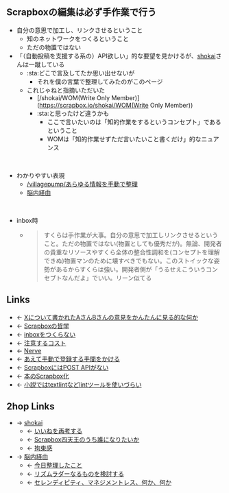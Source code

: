 ## Scrapboxの編集は必ず手作業で行う
- 自分の意思で加工し、リンクさせるということ
    - 知のネットワークをつくるということ
    - ただの物置ではない
- 「（自動投稿を支援する系の）API欲しい」的な要望を見かけるが、[shokai](shokai.md)さんは一蹴している
    - :sta:どこで言及してたか思い出せないが
        - それを僕の言葉で整理してみたのがこのページ
    - これじゃねと指摘いただいた
        - [/shokai/WOM(Write Only Member)](https://scrapbox.io/shokai/WOM(Write Only Member))
        - :sta:と思ったけど違うかも
            - ここで言いたいのは「知的作業をするというコンセプト」であるということ
            - WOMは「知的作業せずただ言いたいこと書くだけ」的なニュアンス

<br>

- わかりやすい表現
    - [/villagepump/あらゆる情報を手動で整理](https://scrapbox.io/villagepump/あらゆる情報を手動で整理)
    - [脳内経由](脳内経由.md)

<br>

- inbox時
    - <blockquote>すくらは手作業が大事。自分の意思で加工しリンクさせるということ。ただの物置ではない(物置としても優秀だが)。無論、開発者の貴重なリソースやすくら全体の整合性調和を(コンセプトを理解できぬ)物置マンのために壊すべきでもない。このストイックな姿勢があるからすくらは強い。開発者側が「うるせえこういうコンセブトなんだよ」でいい。リーン似てる</blockquote>
## Links
- ← [Xについて書かれたAさんBさんの意見をかんたんに見る的な何か](Xについて書かれたAさんBさんの意見をかんたんに見る的な何か.md)
- ← [Scrapboxの哲学](Scrapboxの哲学.md)
- ← [inboxをつくらない](inboxをつくらない.md)
- ← [注意するコスト](注意するコスト.md)
- ← [Nerve](Nerve.md)
- ← [あえて手動で登録する手間をかける](あえて手動で登録する手間をかける.md)
- ← [ScrapboxにはPOST APIがない](ScrapboxにはPOST_APIがない.md)
- ← [本のScrapbox化](本のScrapbox化.md)
- ← [小説ではtextlintなどlintツールを使いづらい](小説ではtextlintなどlintツールを使いづらい.md)

## 2hop Links
- → [shokai](shokai.md)
    - ← [いいねを再考する](いいねを再考する.md)
    - ← [Scrapbox四天王のうち誰になりたいか](Scrapbox四天王のうち誰になりたいか.md)
    - ← [拘束感](拘束感.md)
- → [脳内経由](脳内経由.md)
    - ← [今日整理したこと](今日整理したこと.md)
    - ← [リズムラダーなるものを検討する](リズムラダーなるものを検討する.md)
    - ← [セレンディピティ、マネジメントレス、何か、何か](セレンディピティ、マネジメントレス、何か、何か.md)
